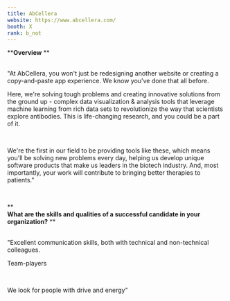 ```yaml
---
title: AbCellera
website: https://www.abcellera.com/
booth: X
rank: b_not
---
```

****Overview**  **

<br>
"At AbCellera, you won't just be redesigning another website or creating a copy-and-paste app experience. We know you've done that all before.

<br>

Here, we're solving tough problems and creating innovative solutions from the ground up - complex data visualization & analysis tools that leverage machine learning from rich data sets to revolutionize the way that scientists explore antibodies. This is life-changing research, and you could be a part of it.

<br>

We're the first in our field to be providing tools like these, which means you'll be solving new problems every day, helping us develop unique software products that make us leaders in the biotech industry. And, most importantly, your work will contribute to bringing better therapies to patients."

<br>

**  
**What are the skills and qualities of a successful candidate in your organization?**  **

<br>
"Excellent communication skills, both with technical and non-technical colleagues.

<br>

Team-players

<br>

We look for people with drive and energy"

<br>

